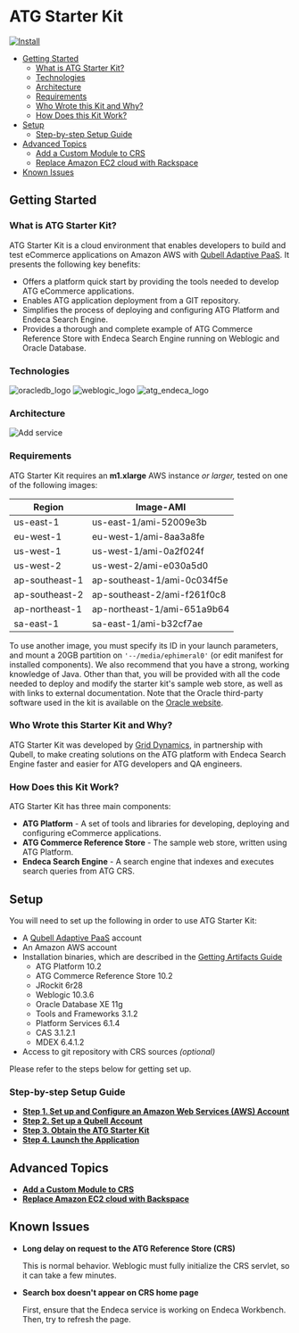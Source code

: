 # ATG Starter Kit

[![Install](https://raw.github.com/qubell-bazaar/component-skeleton/master/img/install.png)](https://express.qubell.com/applications/upload?metadataUrl=https://raw.github.com/griddynamics/ATG-Starter-Kit/master/ATG-Starter-Kit.yml)

* [Getting Started](#getting-started)
	* [What is ATG Starter Kit?](#what-is-atg-starter-kit)
	* [Technologies](#technologies)
	* [Architecture](#starter-kit-architecture)
	* [Requirements](#requirements)
	* [Who Wrote this Kit and Why?](#who-wrote-this-kit)
	* [How Does this Kit Work?](#how-does-it-work)
* [Setup](#setup)
	* [Step-by-step Setup Guide](#step-by-step-setup)
* [Advanced Topics](#advanced-topics)
	* [Add a Custom Module to CRS](docs/custom-crs.md)
	* [Replace Amazon EC2 cloud with Rackspace](docs/replace-ec2.md)
* [Known Issues](#issues)

<a name="getting-started"></a>
## Getting Started

<a name="what-is-atg-starter-kit"></a>
### What is ATG Starter Kit?

ATG Starter Kit is a cloud environment that enables developers to build and test eCommerce applications on Amazon AWS with [Qubell Adaptive PaaS](http://qubell.com). It presents the following key benefits:

- Offers a platform quick start by providing the tools needed to develop ATG eCommerce applications.
- Enables ATG application deployment from a GIT repository.
- Simplifies the process of deploying and configuring ATG Platform and Endeca Search Engine.
- Provides a thorough and complete example of ATG Commerce Reference Store with Endeca Search Engine running on Weblogic and Oracle Database. 

<a name="technologies"></a>
### Technologies

![oracledb_logo](docs/images/logos/oracledb.gif)
![weblogic_logo](docs/images/logos/weblogic_logo.gif)
![atg_endeca_logo](docs/images/logos/oracle_atg_endeca.png)

<a name="starter-kit-architecture"></a>
### Architecture

![Add service](docs/images/readme-atg-architectute.png)

<a name="requirements"></a>
### Requirements
ATG Starter Kit requires an **m1.xlarge** AWS instance *or larger,* tested on one of the following images:

| Region  		| Image-AMI 			  		|
|------------|----------------------------|
|us-east-1		| us-east-1/ami-52009e3b		|
|eu-west-1		| eu-west-1/ami-8aa3a8fe		|
|us-west-1		| us-west-1/ami-0a2f024f		|
|us-west-2		| us-west-2/ami-e030a5d0		|
|ap-southeast-1	| ap-southeast-1/ami-0c034f5e	|
|ap-southeast-2	| ap-southeast-2/ami-f261f0c8	|
|ap-northeast-1	| ap-northeast-1/ami-651a9b64	|
|sa-east-1		| sa-east-1/ami-b32cf7ae		|
                
To use another image, you must specify its ID in your launch parameters, and mount a 20GB partition on `'--/media/ephimeral0'` (or edit manifest for installed components). We also recommend that you have a strong, working knowledge of Java. Other than that, you will be provided with all the code needed to deploy and modify the starter kit's sample web store, as well as with links to external documentation. Note that the Oracle third-party software used in the kit is available on the [Oracle website](http://www.oracle.com). 

<a name="who-wrote-this-kit"></a>
### Who Wrote this Starter Kit and Why?

ATG Starter Kit was developed by [Grid Dynamics](http://www.griddynamics.com), in partnership with Qubell, to make creating solutions on the ATG platform with Endeca Search Engine faster and easier for ATG developers and QA engineers.

<a name="how-does-it-work"></a>
### How Does this Kit Work?

ATG Starter Kit has three main components:

* **ATG Platform** - A set of tools and libraries for developing, deploying and configuring eCommerce applications.
* **ATG Commerce Reference Store** - The sample web store, written using ATG Platform.
* **Endeca Search Engine** - A search engine that indexes and executes search queries from ATG CRS.

<a name="setup"></a>
## Setup
You will need to set up the following in order to use ATG Starter Kit:

* A [Qubell Adaptive PaaS](http://qubell.com) account
* An Amazon AWS account
* Installation binaries, which are described in the [Getting Artifacts Guide](docs/get-artifacts.md)
	* ATG Platform 10.2
	* ATG Commerce Reference Store 10.2
	* JRockit 6r28
	* Weblogic 10.3.6
	* Oracle Database XE 11g
	* Tools and Frameworks 3.1.2
	* Platform Services 6.1.4
	* CAS 3.1.2.1
	* MDEX 6.4.1.2
* Access to git repository with CRS sources *(optional)*

Please refer to the steps below for getting set up.

<a name="step-by-step-setup"></a>
### Step-by-step Setup Guide
- **[Step 1. Set up and Configure an Amazon Web Services (AWS) Account](docs/step-1-amazon-setup-guide.md)**
- **[Step 2. Set up a Qubell Account](docs/step-2-qubell-setup-guide.md)**
- **[Step 3. Obtain the ATG Starter Kit](docs/step-3-get-starter-kit.md)**
- **[Step 4. Launch the Application](docs/step-4-launch-guide.md)**

<a name="advanced-topics"></a>
## Advanced Topics
- **[Add a Custom Module to CRS](docs/custom-crs.md)**
- **[Replace Amazon EC2 cloud with Backspace](docs/replace-ec2.md)**

<a name="issues"></a>
## Known Issues
- **Long delay on request to the ATG Reference Store (CRS)**

	This is normal behavior. Weblogic must fully initialize the CRS servlet, so it can take a few minutes.
- **Search box doesn't appear on CRS home page**
	
	First, ensure that the Endeca service is working on Endeca Workbench. Then, try to refresh the page.
